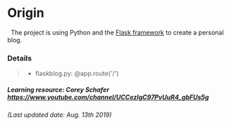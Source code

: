 # Origin
&nbsp; The project is using Python and the [Flask framework](https://flask.palletsprojects.com/en/1.1.x/) to create a personal blog.

### Details
> * flaskblog.py: @app.route('/')

##### Learning resource: Corey Schafer https://www.youtube.com/channel/UCCezIgC97PvUuR4_gbFUs5g
###### (Last updated date: Aug. 13th 2019) 